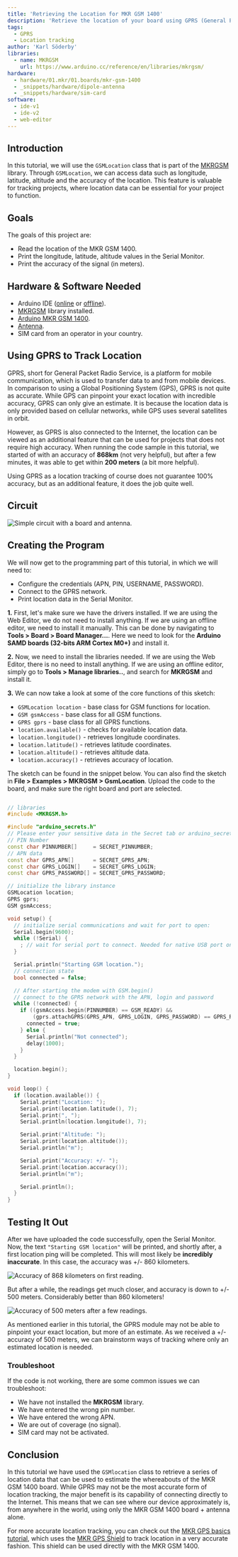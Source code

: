 ```yaml
---
title: 'Retrieving the Location for MKR GSM 1400'
description: 'Retrieve the location of your board using GPRS (General Packet Radio Service).'
tags:
  - GPRS
  - Location tracking
author: 'Karl Söderby'
libraries: 
  - name: MKRGSM
    url: https://www.arduino.cc/reference/en/libraries/mkrgsm/
hardware:
  - hardware/01.mkr/01.boards/mkr-gsm-1400
  - _snippets/hardware/dipole-antenna
  - _snippets/hardware/sim-card
software:
  - ide-v1
  - ide-v2
  - web-editor
---
```



## Introduction 

In this tutorial, we will use the `GSMLocation` class that is part of the [MKRGSM](https://www.arduino.cc/en/Reference/MKRGSM) library. Through `GSMLocation`, we can access data such as longitude, latitude, altitude and the accuracy of the location. This feature is valuable for tracking projects, where location data can be essential for your project to function.

## Goals

The goals of this project are:

- Read the location of the MKR GSM 1400.
- Print the longitude, latitude, altitude values in the Serial Monitor.
- Print the accuracy of the signal (in meters).

## Hardware & Software Needed

- Arduino IDE ([online](https://create.arduino.cc/) or [offline](https://www.arduino.cc/en/main/software)).
- [MKRGSM](https://www.arduino.cc/en/Reference/GSM) library installed. 
- [Arduino MKR GSM 1400](https://store.arduino.cc/mkr-gsm-1400).
- [Antenna](https://store.arduino.cc/antenna).
- SIM card from an operator in your country.

## Using GPRS to Track Location

GPRS, short for General Packet Radio Service, is a platform for mobile communication, which is used to transfer data to and from mobile devices. In comparison to using a Global Positioning System (GPS), GPRS is not quite as accurate. While GPS can pinpoint your exact location with incredible accuracy, GPRS can only give an estimate. It is because the location data is only provided based on cellular networks, while GPS uses several satellites in orbit. 

However, as GPRS is also connected to the Internet, the location can be viewed as an additional feature that can be used for projects that does not require high accuracy. When running the code sample in this tutorial, we started of with an accuracy of **868km** (not very helpful), but after a few minutes, it was able to get within **200 meters** (a bit more helpful).

Using GPRS as a location tracking of course does not guarantee 100% accuracy, but as an additional feature, it does the job quite well. 

## Circuit

![Simple circuit with a board and antenna.](assets/MKRGSM_T6_IMG01.png)

## Creating the Program

We will now get to the programming part of this tutorial, in which we will need to:

- Configure the credentials (APN, PIN, USERNAME, PASSWORD).
- Connect to the GPRS network.
- Print location data in the Serial Monitor.

**1.** First, let's make sure we have the drivers installed. If we are using the Web Editor, we do not need to install anything. If we are using an offline editor, we need to install it manually. This can be done by navigating to **Tools > Board > Board Manager...**. Here we need to look for the **Arduino SAMD boards (32-bits ARM Cortex M0+)** and install it. 

**2.** Now, we need to install the libraries needed. If we are using the Web Editor, there is no need to install anything. If we are using an offline editor, simply go to **Tools > Manage libraries..**, and search for **MKRGSM** and install it.

**3.** We can now take a look at some of the core functions of this sketch:

- `GSMLocation location` - base class for GSM functions for location.
- `GSM gsmAccess` - base class for all GSM functions.
- `GPRS gprs` - base class for all GPRS functions.
- `location.available()` - checks for available location data.
- `location.longitude()` - retrieves longitude coordinates.
- `location.latitude()` - retrieves latitude coordinates.
- `location.altitude()` - retrieves altitude data.
- `location.accuracy()` - retrieves accuracy of location.

The sketch can be found in the snippet below. You can also find the sketch in **File > Examples > MKRGSM > GsmLocation**. Upload the code to the board, and make sure the right board and port are selected.

```cpp

// libraries
#include <MKRGSM.h>

#include "arduino_secrets.h"
// Please enter your sensitive data in the Secret tab or arduino_secrets.h
// PIN Number
const char PINNUMBER[]     = SECRET_PINNUMBER;
// APN data
const char GPRS_APN[]      = SECRET_GPRS_APN;
const char GPRS_LOGIN[]    = SECRET_GPRS_LOGIN;
const char GPRS_PASSWORD[] = SECRET_GPRS_PASSWORD;

// initialize the library instance
GSMLocation location;
GPRS gprs;
GSM gsmAccess;

void setup() {
  // initialize serial communications and wait for port to open:
  Serial.begin(9600);
  while (!Serial) {
    ; // wait for serial port to connect. Needed for native USB port only
  }

  Serial.println("Starting GSM location.");
  // connection state
  bool connected = false;

  // After starting the modem with GSM.begin()
  // connect to the GPRS network with the APN, login and password
  while (!connected) {
    if ((gsmAccess.begin(PINNUMBER) == GSM_READY) &&
        (gprs.attachGPRS(GPRS_APN, GPRS_LOGIN, GPRS_PASSWORD) == GPRS_READY)) {
      connected = true;
    } else {
      Serial.println("Not connected");
      delay(1000);
    }
  }

  location.begin();
}

void loop() {
  if (location.available()) {
    Serial.print("Location: ");
    Serial.print(location.latitude(), 7);
    Serial.print(", ");
    Serial.println(location.longitude(), 7);

    Serial.print("Altitude: ");
    Serial.print(location.altitude());
    Serial.println("m");

    Serial.print("Accuracy: +/- ");
    Serial.print(location.accuracy());
    Serial.println("m");

    Serial.println();
  }
}
```

## Testing It Out

After we have uploaded the code successfully, open the Serial Monitor. Now, the text `"Starting GSM location"` will be printed, and shortly after, a first location ping will be completed. This will most likely be **incredibly inaccurate**. In this case, the accuracy was +/- 860 kilometers.

![Accuracy of 868 kilometers on first reading.](assets/MKRGSM_T6_IMG02.png)

But after a while, the readings get much closer, and accuracy is down to +/- 500 meters. Considerably better than 860 kilometers!

![Accuracy of 500 meters after a few readings.](assets/MKRGSM_T6_IMG03.png)

As mentioned earlier in this tutorial, the GPRS module may not be able to pinpoint your exact location, but more of an estimate. As we received a +/- accuracy of 500 meters, we can brainstorm ways of tracking where only an estimated location is needed.

### Troubleshoot

If the code is not working, there are some common issues we can troubleshoot:

- We have not installed the **MKRGSM** library.
- We have entered the wrong pin number.
- We have entered the wrong APN.
- We are out of coverage (no signal).
- SIM card may not be activated.

## Conclusion

In this tutorial we have used the `GSMlocation` class to retrieve a series of location data that can be used to estimate the whereabouts of the MKR GSM 1400 board. While GPRS may not be the most accurate form of location tracking, the major benefit is its capability of connecting directly to the Internet. This means that we can see where our device approximately is, from anywhere in the world, using only the MKR GSM 1400 board + antenna alone. 

For more accurate location tracking, you can check out the [MKR GPS basics tutorial](/tutorials/mkr-gps-shield/mkr-gps-basic), which uses the [MKR GPS Shield](https://store.arduino.cc/arduino-mkr-gps-shield) to track location in a very accurate fashion. This shield can be used directly with the MKR GSM 1400.

